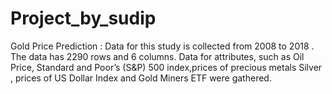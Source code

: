 # Project_by_sudip
Gold Price Prediction : Data for this study is collected from 2008 to 2018 . The data has 2290 rows and 6 columns. Data for attributes, such as Oil Price, Standard and Poor’s (S&amp;P) 500 index,prices of precious metals Silver , prices of US Dollar Index and Gold Miners ETF were gathered.
